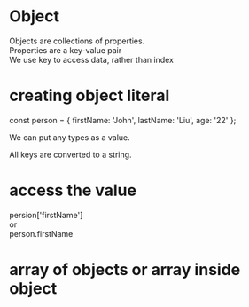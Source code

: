 # Object
Objects are collections of properties.  
Properties are a key-value pair  
We use key to access data, rather than index  

# creating object literal  
const person = {
    firstName: 'John',
    lastName: 'Liu',
    age: '22'
};

We can put any types as a value.  

All keys are converted to a string.  


# access the value  
persion['firstName']    
or  
person.firstName  

# array of objects or array inside object


 